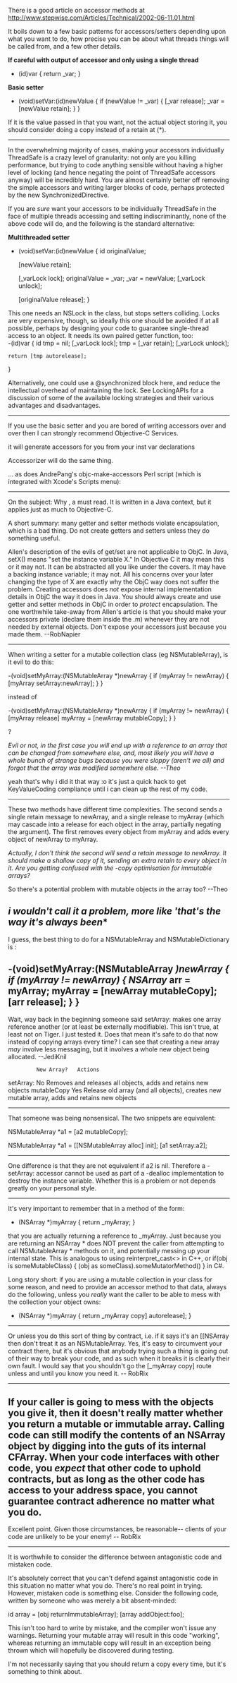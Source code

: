 

There is a good article on accessor methods at http://www.stepwise.com/Articles/Technical/2002-06-11.01.html

It boils down to a few basic patterns for accessors/setters depending upon what you want to do, how precise you can be about what threads things will be called from, and a few other details.

**If careful with output of accessor and only using a single thread**     
- (id)var
{
    return _var;
}


**Basic setter**     
- (void)setVar:(id)newValue
{
    if (newValue != _var) {
        [_var release];
        _var = [newValue retain];
    }
}

If it is the value passed in that you want, not the actual object storing it, you should consider doing a copy instead of a retain at (*).

----


In the overwhelming majority of cases, making your accessors individually ThreadSafe is a crazy level of granularity: not only are you killing performance, but trying to code anything sensible without having a higher level of locking (and hence negating the point of ThreadSafe accessors anyway) will be incredibly hard. You are almost certainly better off removing the simple accessors and writing larger blocks of code, perhaps protected by the new SynchronizedDirective.

If you are *sure* want your accessors to be individually ThreadSafe in the face of multiple threads accessing and setting indiscriminantly, none of the above code will do, and the following is the standard alternative:

**Multithreaded setter**     
- (void)setVar:(id)newValue
{
    id originalValue;

    [newValue retain];

    [_varLock lock];
    originalValue = _var;
    _var = newValue;
    [_varLock unlock];

    [originalValue release];
}

This one needs an NSLock in the class, but stops setters colliding. Locks are very expensive, though, so ideally this one should be avoided if at all possible, perhaps by designing your code to guarantee single-thread access to an object. It needs its own paired getter function, too:     
-(id)var 
{
   id tmp = nil;
   [_varLock lock];
   tmp = [_var retain];
   [_varLock unlock];

    return [tmp autorelease];
}


Alternatively, one could use a     @synchronized block here, and reduce the intellectual overhead of maintaining the lock. See LockingAPIs for a discussion of some of the available locking strategies and their various advantages and disadvantages.

----

If you use the basic setter and you are bored of writing accessors over and over then I can strongly recommend Objective-C Services.

it will generate accessors for you from your inst var declarations 

Accessorizer will do the same thing. 

... as does AndrePang's objc-make-accessors Perl script (which is integrated with Xcode's Scripts menu): 

----

On the subject: Why , a must read. It is written in a Java context, but it applies just as much to Objective-C.

A short summary: many getter and setter methods violate encapsulation, which is a bad thing. Do not create getters and setters unless they do something useful.



Allen's description of the evils of get/set are not applicable to ObjC. In Java, setX() means "set the instance variable X." In Objective C it may mean this or it may not. It can be abstracted all you like under the covers. It may have a backing instance variable; it may not. All his concerns over your later changing the type of X are exactly why the ObjC way does not suffer the problem. Creating accessors does *not* expose internal implementation details in ObjC the way it does in Java. You should always create and use getter and setter methods in ObjC in order to *protect* encapsulation. The one worthwhile take-away from Allen's article is that you should make your accessors private (declare them inside the .m) whenever they are not needed by external objects. Don't expose your accessors just because you made them. --RobNapier

----

When writing a setter for a mutable collection class (eg NSMutableArray), is it evil to do this:

    

-(void)setMyArray:(NSMutableArray *)newArray
{
    if (myArray != newArray)
    {
        [myArray setArray:newArray];
    }
}


instead of


    
-(void)setMyArray:(NSMutableArray *)newArray
{
    if (myArray != newArray)
    {
        [myArray release]
        myArray = [newArray mutableCopy];
    }
}

?

*Evil or not, in the first case you will end up with a reference to an array that can be changed from somewhere else, and, most likely you will have a whole bunch of strange bugs because you were sloppy (aren't we all) and forgot that the array was modified somewhere else. --Theo*

yeah that's why i did it that way :o it's just a quick hack to get KeyValueCoding compliance until i can clean up the rest of my code.

----

These two methods have different time complexities.  The second sends a single retain message to newArray, and a single release to myArray (which may cascade into a release for each object in the array, partially negating the argument).  The first removes every object from myArray and adds every object of newArray to myArray.

*Actually, I don't think the second will send a retain message to newArray. It *should* make a shallow copy of it, sending an extra retain to every object in it. Are you getting confused with the     -copy optimisation for immutable arrays?*

So there's a potential problem with mutable objects *in* the array too? --Theo

*i wouldn't call it a problem, more like 'that's the way it's always been**
----
I guess, the best thing to do for a NSMutableArray and NSMutableDictionary is :
    
-(void)setMyArray:(NSMutableArray *)newArray
{
    if (myArray != newArray)
    {
        NSArray* arr = myArray;
	 myArray = [newArray mutableCopy];
        [arr release];
    }
}
----
Wait, way back in the beginning someone said     setArray: makes one array reference another (or at least be externally modifiable). This isn't true, at least not on Tiger. I just tested it. Does that mean it's safe to do that now instead of copying arrays every time? I can see that creating a new array *may* involve less messaging, but it involves a whole new object being allocated. --JediKnil 

    
             New Array?   Actions
setArray:        No       Removes and releases all objects, adds and retains new objects
mutableCopy      Yes      Release old array (and all objects), creates new mutable array, adds and retains new objects


----
That someone was being nonsensical. The two snippets are equivalent:

    
NSMutableArray *a1 = [a2 mutableCopy];

NSMutableArray *a1 = [[NSMutableArray alloc] init];
[a1 setArray:a2];


----
One difference is that they are not equivalent if     a2 is nil. Therefore a     -setArray: accessor cannot be used as part of a     -dealloc implementation to destroy the instance variable. Whether this is a problem or not depends greatly on your personal style. 

----

It's very important to remember that in a method of the form:

    
- (NSArray *)myArray
{
    return _myArray;
}


that you are actually returning a reference to _myArray.  Just because you are returning an NSArray * does NOT prevent the caller from attempting to call NSMutableArray * methods on it, and potentially messing up your internal state.  This is analogous to using     reinterpret_cast<> in C++, or     if(obj is someMutableClass) { (obj as someClass).someMutatorMethod() }  in C#.

Long story short: if you are using a mutable collection in your class for some reason, and need to provide an accessor method to that data, always do the following, unless you *really* want the caller to be able to mess with the collection your object owns:

    
- (NSArray *)myArray
{
    return _myArray copy] autorelease];
}


----

Or unless you do this sort of thing by contract, i.e. if it says it's an [[NSArray then don't treat it as an NSMutableArray. Yes, it's easy to circumvent your contract there, but it's obvious that anybody trying such a thing is going out of their way to break your code, and as such when it breaks it is clearly their own fault. I would say that you shouldn't go the     [_myArray copy] route unless and until you know you need it. -- RobRix

----

If your caller is going to mess with the objects you give it, then it doesn't really matter whether you return a mutable or immutable array. Calling code can still modify the contents of an NSArray object by digging into the guts of its internal CFArray. When your code interfaces with other code, you *expect* that other code to uphold contracts, but as long as the other code has access to your address space, you cannot guarantee contract adherence no matter what you do.
----

Excellent point. Given those circumstances, be reasonable-- clients of your code are unlikely to be your enemy! -- RobRix

----

It is worthwhile to consider the difference between antagonistic code and mistaken code.

It's absolutely correct that you can't defend against antagonistic code in this situation no matter what you do. There's no real point in trying. However, mistaken code is something else. Consider the following code, written by someone who was merely a bit absent-minded:

    
id array = [obj returnImmutableArray];
[array addObject:foo];


This isn't too hard to write by mistake, and the compiler won't issue any warnings. Returning your mutable array will result in this code "working", whereas returning an immutable copy will result in an exception being thrown which will hopefully be discovered during testing.

I'm not necessarily saying that you should return a copy every time, but it's something to think about.
